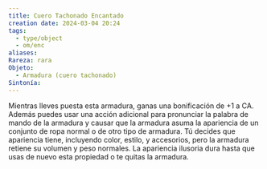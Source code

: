 ```yaml
---
title: Cuero Tachonado Encantado
creation date: 2024-03-04 20:24
tags:
  - type/object
  - om/enc
aliases: 
Rareza: rara
Objeto:
  - Armadura (cuero tachonado)
Sintonía:
---
```

Mientras lleves puesta esta armadura, ganas una bonificación de +1 a CA. Además puedes usar una acción adicional para pronunciar la palabra de mando de la armadura y causar que la armadura asuma la apariencia de un conjunto de ropa normal o de otro tipo de armadura. Tú decides que apariencia tiene, incluyendo color, estilo, y accesorios, pero la armadura retiene su volumen y peso normales. La apariencia ilusoria dura hasta que usas de nuevo esta propiedad o te quitas la armadura.